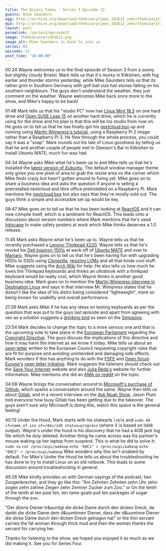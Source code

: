 ```yaml
---
title: The Binary Times - Series 3 Episode 12
guests: Mike Saunders
ogg: http://archive.org/download/thebinarytimes_S03E12_zehn/thebinarytimes_S03E12_zehn.ogg
mp3: http://archive.org/download/thebinarytimes_S03E12_zehn/thebinarytimes_S03E12_zehn.mp3 
layout: post
permalink: /series3/episode12
image: ThePodcastersS03E12.png
image_alt: Mike Saunders is back to join us
series: 03
episode: 12
post_time: "16:00:00"
---
```

00:24 Wayne welcomes us to the final episode of Season 3 from a sunny but slightly cloudy Bristol. Mark tells us that it's murky in Kilkishen, with fog earlier and thunder storms yesterday, while Mike Saunders tells us that its rather grim in Southern Germany with golf ball size hail stones falling on his southern neighbours. The guys don't understand the weather, they just comment on the weather. Wayne welcomes Mike back once more to the show, and Mike's happy to be back!

01:48 Mark tells us that his "studio PC" now has [Linux Mint 18.3](https://www.linuxmint.com/edition.php?id=246) on one hard drive and [Open SUSE Leap 15](https://doc.opensuse.org/release-notes/x86_64/openSUSE/Leap/15.0/) on another hard drive, which he is currently using for the show and his plan is that this will be his studio from now on. He goes on to tell us that he has finally got his [nextcloud box](https://nextcloud.com/box/) up and running using [Martin Wimpress's tutorial](https://flexion.org/posts/2016-12-raspberry-pi-3-powered-nextcloud-box-on-ubuntu-core/), using a Raspberry Pi 2 image rather than a Raspberry Pi 3. He flew through the whole process, you could say it was a "snap". Mark rounds out his tale of Linux goodness by telling us that he and another couple of people met in Gleeson's Bar in Kilkishen to install Ubuntu MATE, much fun was had.

04:34 Wayne asks Mike what he's been up to and Mike tells us that he's installed the [latest version of Xubuntu](https://xubuntu.org/release/18-04/). The default window manager theme only gives you one pixel of area to grab the resize area on the corner which Mike finds crazy but hasn't gotten around to fixing yet. Mike goes on to share a business idea and asks the question if anyone is selling a preinstalled nextcloud and libre office preinstalled on a Raspberry Pi. Mark mentions the [nextcloud box](https://nextcloud.com/box/) but also says that they're mostly sold out. The guys think a simple and accessible set up would be key.

08:47 Mike goes on to tell us that he has been looking at [ReactOS](https://www.reactos.org/) and it can now compile itself, which is a landmark for ReactOS. This leads onto a discussion about version numbers where Mark mentions that he's used [Inkscape](https://inkscape.org/en/) to make safety posters at work which Mike thinks deserves a 1.0 release.

11:45 Mark asks Wayne what he's been up to. Wayne tells us that he recently purchased a [Lenovo Thinkpad X220](https://support.lenovo.com/ie/en/solutions/pd015812). Wayne tells us that he's moved his [Dell Inspiron 1501s](https://www.dell.com/content/topics/topic.aspx/global/products/inspn/topics/en/landing_inspn_1501?c=us) at work off of [Ubuntu MATE](https://ubuntu-mate.org/) and over to [Manjaro](https://manjaro.org/). Wayne goes on to tell us that he's been having fun with upgrading HDDs to SSDs using [Clonezilla](https://clonezilla.org/), [resizing LVMs](https://www.linuxquestions.org/questions/linux-enterprise-47/shrink-lvm-without-dataloss-557746/) and all that kinda cool stuff. Mike suggests using the [Arch Wiki](https://wiki.archlinux.org/) for help. He also tells us how much he loves the Thinkpad keyboards and thinks an ultrabook with a thinkpad keyboard would be really cool, which Wayne thinks is another good business idea. Mark goes on to mention the [Martin Wimpress interview in Destination Linux](http://destinationlinux.org/destination-linux-episode-67/) and says in that interview Mr. Wimpress states that he doesn't like the idea of his distro being considered "lightweight", more so being known for usability and overall performance.

21:39 Mark asks Mike if he has any ideas on testing keyboards as per the question that was put to the guys last episode and apart from agreeing with xev as a solution suggests a [drinking bird](https://www.scientificsonline.com/product/famous-drinking-bird) as seen on the [Simpsons](https://www.youtube.com/watch?v=O74sT4I0Yk0).

23:54 Mark decides to change the topic to a more serious one and that is the upcoming vote to take place in the [European Parliament](http://www.europarl.europa.eu/portal/en) regarding the [Copyright Directive](https://eur-lex.europa.eu/legal-content/EN/TXT/HTML/?uri=CELEX:52016PC0593&from=EN). The guys discuss the implications of this directive and how it may harm the internet as we know it today. Mike tells us about an [open letter](http://infojustice.org/archives/40044) written to the European Council requesting copyright rules that are fit for purpose and avoiding unintended and damaging side effects. Mark wonders if this has anything to do with the [FSFE](https://fsfe.org/) and [Open forum Europe's](http://www.openforumeurope.org/) [open letter initiative](https://savecodeshare.eu/). Mark suggests the listeners should check out the [Save Your Internet](https://saveyourinternet.eu/) website and also [Julia Reda's](https://juliareda.eu/eu-copyright-reform/) website for further information. Mike mentions she did an [AMA on reddit](https://www.reddit.com/r/europe/comments/8oywxz/i_am_mep_julia_reda_fighting_to_saveyourinternet/) on the topic.

34:08 Wayne brings the conversation around to [Microsoft's purchase of Github](https://news.microsoft.com/2018/06/04/microsoft-to-acquire-github-for-7-5-billion/), which sparks a conversation around the same. Wayne then tells us about [Gitlab](https://about.gitlab.com/), and in a recent interview on the [Ask Noah Show](http://podcast.asknoahshow.com/68), Jason Plum told everyone how busy Gitlab has been getting due to the takeover. The guys aren't sure why Microsoft is doing this, watch this space is the general feeling!

40:13 Under the Hood, Mark starts with his stalwarts `lsblk` and `sudo dd if=name_of.iso of=/dev/sdX status=progress` (where X is based on lsblk output).
Wayne's under the hood is his discovery that he had a 4GB jack log file which he duly deleted. Another thing he came across was his partner's mouse waking up her laptop from suspend. This is what he did to solve it:
`sudo su`
`cat /proc/acpi/wakeup`
`echo "EHC1" > /proc/acpi/wakeup`
`echo "EHC2" > /proc/acpi/wakeup`
Mike wonders why this isn't enabled by default.
For Mike's Under the Hood he tells us about the troubleshooting he has done to try to install Linux on an old netbook. This leads to some discussion around troubleshooting in general.

49:26 Mike kindly provides us with German sayings of the podcast, two Zungenbrecher, and they go like this:
"Am Zehnten Zehnten zehn Uhr zehn zogen zehn zahme Ziegen zehn Zentner Zucker zum Zoo." or On the tenth of the tenth at ten past ten, ten tame goats pull ten packages of sugar through the zoo.

"Der d&uuml;nne Diener tr&aumlgt die dicke Dame durch den dicken Dreck, da dankt die dicke Dame dem d&uumlnnen Diener, dass der d&uumlnne Diener die dicke Dame durch den dicken Dreck getragen hat" or the thin servant carries the fat woman through thick mud and then the woman thanks the servant for carrying her.

Thanks for listening to the show, we hoped you enjoyed it as much as we did making it. See you for Series Four.